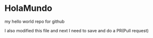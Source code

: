# HolaMundo
my hello world repo for github

I also modified this file and next I need to save and do a PR(Pull request)
